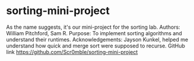 # sorting-mini-project
As the name suggests, it's our mini-project for the sorting lab.
Authors: William Pitchford, Sam R. Purpose: To implement sorting algorithms and understand their runtimes. Acknowledgements: Jayson Kunkel, helped me understand how quick and merge sort were supposed to recurse. GitHub link https://github.com/Scr0mble/sorting-mini-project
